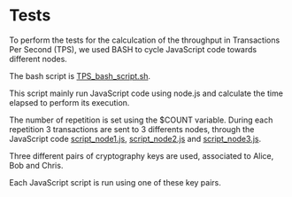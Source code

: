# Tests

To perform the tests for the calculcation of the throughput in Transactions Per Second (TPS), we used BASH to cycle JavaScript code towards different nodes.


The bash script is [TPS_bash_script.sh](https://github.com/papersblindsubmissions/BCTTourismIndicatorSystem/blob/master/tests/TPS_bash_script.sh). 

This script mainly run JavaScript code using node.js and calculate the time elapsed to perform its execution.

The number of repetition is set using the $COUNT variable. During each repetition 3 transactions are sent to 3 differents nodes, through the JavaScript code [script_node1.js](https://github.com/michelescarlato/blockchainETIS/blob/master/tests/script_node1.js),
[script_node2.js](https://github.com/papersblindsubmissions/BCTTourismIndicatorSystem/blob/master/tests/script_node2.js) and [script_node3.js](https://github.com/papersblindsubmissions/BCTTourismIndicatorSystem/blob/master/tests/script_node3.js).


Three different pairs of cryptography keys are used, associated to Alice, Bob and Chris.


Each JavaScript script is run using one of these key pairs.

